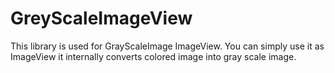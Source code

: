 # GreyScaleImageView
This library is used for GrayScaleImage ImageView. You can simply use it as ImageView it internally converts colored image into gray scale image.
